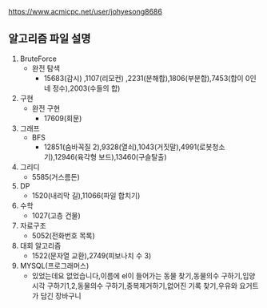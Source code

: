 https://www.acmicpc.net/user/johyesong8686

## 알고리즘 파일 설명

1. BruteForce
   - 완전 탐색 
      - 15683(감시) ,1107(리모컨) ,2231(분해합),1806(부분합),7453(합이 0인 네 정수),2003(수들의 합)
2. 구현
   - 완전 구현
      - 17609(회문)
3. 그래프
   - BFS
      - 12851(숨바꼭질 2),9328(열쇠),1043(거짓말),4991(로봇청소기),12946(육각형 보드),13460(구슬탈출)
4. 그리디
      - 5585(거스름돈)
5. DP
      - 1520(내리막 길),11066(파일 합치기)
6. 수학
      - 1027(고층 건물)
7. 자료구조
      - 5052(전화번호 목록)
8. 대회 알고리즘
      - 1522(문자열 교환),2749(피보나치 수 3)
9. MYSQL(프로그래머스)
      - 있었는데요 없었습니다,이름에 el이 들어가는 동물 찾기,동물의수 구하기,입양시각 구하기1,2,동물의수 구하기,중복제거하기,없어진 기록 찾기,우유와 요거트가 담긴 장바구니







